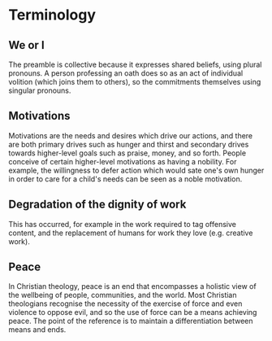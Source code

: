 # Terminology

## We or I

The preamble is collective because it expresses shared beliefs, using plural pronouns. A person professing an oath does so as an act of individual volition (which joins them to others), so the commitments themselves using singular pronouns.

## Motivations

Motivations are the needs and desires which drive our actions, and there are both primary drives such as hunger and thirst and secondary drives towards higher-level goals such as praise, money, and so forth. People conceive of certain higher-level motivations as having a nobility. For example, the willingness to defer action which would sate one's own hunger in order to care for a child's needs can be seen as a noble motivation.

## Degradation of the dignity of work

This has occurred, for example in the work required to tag offensive content, and the replacement of humans for work they love (e.g. creative work).

## Peace

In Christian theology, peace is an end that encompasses a holistic view of the wellbeing of people, communities, and the world. Most Christian theologians recognise the necessity of the exercise of force and even violence to oppose evil, and so the use of force can be a means achieving peace. The point of the reference is to maintain a differentiation between means and ends.